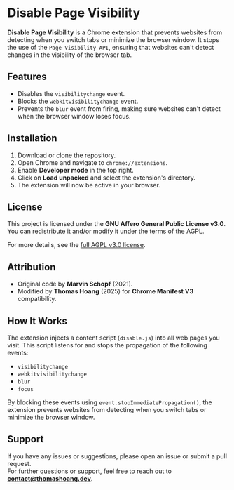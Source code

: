 # Disable Page Visibility

**Disable Page Visibility** is a Chrome extension that prevents websites from detecting when you switch tabs or minimize the browser window. It stops the use of the `Page Visibility API`, ensuring that websites can't detect changes in the visibility of the browser tab.

## Features
- Disables the `visibilitychange` event.
- Blocks the `webkitvisibilitychange` event.
- Prevents the `blur` event from firing, making sure websites can't detect when the browser window loses focus.

## Installation

1. Download or clone the repository.
2. Open Chrome and navigate to `chrome://extensions`.
3. Enable **Developer mode** in the top right.
4. Click on **Load unpacked** and select the extension's directory.
5. The extension will now be active in your browser.

## License

This project is licensed under the **GNU Affero General Public License v3.0**. You can redistribute it and/or modify it under the terms of the AGPL.

For more details, see the [full AGPL v3.0 license](https://www.gnu.org/licenses/agpl-3.0.txt).

## Attribution

- Original code by **Marvin Schopf** (2021).
- Modified by **Thomas Hoang** (2025) for **Chrome Manifest V3** compatibility.

## How It Works

The extension injects a content script (`disable.js`) into all web pages you visit. This script listens for and stops the propagation of the following events:
- `visibilitychange`
- `webkitvisibilitychange`
- `blur`
- `focus`

By blocking these events using `event.stopImmediatePropagation()`, the extension prevents websites from detecting when you switch tabs or minimize the browser window.

## Support

If you have any issues or suggestions, please open an issue or submit a pull request.  
For further questions or support, feel free to reach out to **contact@thomashoang.dev**.
